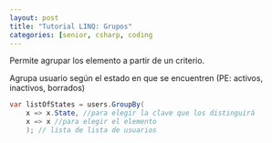 ```yaml
---
layout: post
title: "Tutorial LINQ: Grupos"
categories: [senior, csharp, coding
---
```


Permite agrupar los elemento a partir<!--more--> de un criterio.

Agrupa usuario según el estado en que se encuentren (PE: activos, inactivos, borrados)

```csharp
var listOfStates = users.GroupBy(
    x => x.State, //para elegir la clave que los distinguirá
    x => x //para elegir el elemento
    ); // lista de lista de usuarios
```
